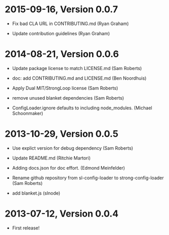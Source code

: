 2015-09-16, Version 0.0.7
=========================

 * Fix bad CLA URL in CONTRIBUTING.md (Ryan Graham)

 * Update contribution guidelines (Ryan Graham)


2014-08-21, Version 0.0.6
=========================

 * Update package license to match LICENSE.md (Sam Roberts)

 * doc: add CONTRIBUTING.md and LICENSE.md (Ben Noordhuis)

 * Apply Dual MIT/StrongLoop license (Sam Roberts)

 * remove unused blanket dependencies (Sam Roberts)

 * ConfigLoader.ignore defaults to including node_modules. (Michael Schoonmaker)


2013-10-29, Version 0.0.5
=========================

 * Use explict version for debug dependency (Sam Roberts)

 * Update README.md (Ritchie Martori)

 * Adding docs.json for doc effort. (Edmond Meinfelder)

 * Rename github repository from sl-config-loader to strong-config-loader (Sam Roberts)

 * add blanket.js (slnode)


2013-07-12, Version 0.0.4
=========================

 * First release!

